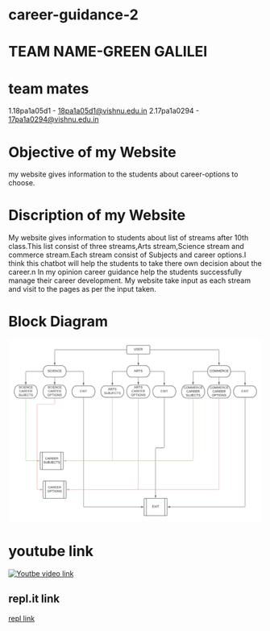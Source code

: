 # career-guidance-2
# TEAM NAME-GREEN GALILEI
# team mates
1.18pa1a05d1 - 18pa1a05d1@vishnu.edu.in 2.17pa1a0294 - 17pa1a0294@vishnu.edu.in
# Objective of my Website
my website gives information to the students about career-options to choose.
# Discription of my Website
My website gives information to students about list of streams after 10th class.This list consist of three streams,Arts stream,Science stream and commerce stream.Each stream consist of Subjects and career options.I think this chatbot will help the students to take there own decision about the career.n In my opinion career guidance help the students successfully manage their career development.
My website take input as each stream and visit to the pages as per the input taken.
# Block Diagram
![BLOCK DIAGRAM](https://raw.githubusercontent.com/sowmyapunuru143/Career-Guidance/main/Blank%20diagram%20(1).png)
# youtube link
[![Youtbe video link](https://img.youtube.com/vi/0139U_oRKyI/0.jpg)](https://www.youtube.com/watch?v=0139U_oRK)
## repl.it link
[repl link](https://website.sowmyapunuru123.repl.co)
